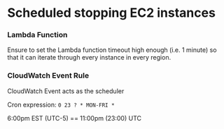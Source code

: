 # Scheduled stopping EC2 instances

### Lambda Function

Ensure to set the Lambda function timeout high enough (i.e. 1 minute) so that it can iterate through every instance in every region.

### CloudWatch Event Rule

CloudWatch Event acts as the scheduler

Cron expression: `0 23 ? * MON-FRI *`

6:00pm EST (UTC-5) == 11:00pm (23:00) UTC
